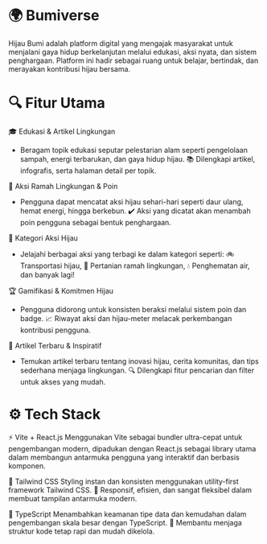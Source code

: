 # 🌍 Bumiverse
Hijau Bumi adalah platform digital yang mengajak masyarakat untuk menjalani gaya hidup berkelanjutan melalui edukasi, aksi nyata, dan sistem penghargaan. Platform ini hadir sebagai ruang untuk belajar, bertindak, dan merayakan kontribusi hijau bersama.

# 🔍 Fitur Utama

🎓 Edukasi & Artikel Lingkungan
- Beragam topik edukasi seputar pelestarian alam seperti pengelolaan sampah, energi terbarukan, dan gaya hidup hijau.
  📚 Dilengkapi artikel, infografis, serta halaman detail per topik.

🌱 Aksi Ramah Lingkungan & Poin
- Pengguna dapat mencatat aksi hijau sehari-hari seperti daur ulang, hemat energi, hingga berkebun.
  ✔️ Aksi yang dicatat akan menambah poin pengguna sebagai bentuk penghargaan.

🧭 Kategori Aksi Hijau
- Jelajahi berbagai aksi yang terbagi ke dalam kategori seperti:
  🚲 Transportasi hijau, 🌾 Pertanian ramah lingkungan, 💧 Penghematan air, dan banyak lagi!

🏆 Gamifikasi & Komitmen Hijau
- Pengguna didorong untuk konsisten beraksi melalui sistem poin dan badge.
  📈 Riwayat aksi dan hijau-meter melacak perkembangan kontribusi pengguna.

📖 Artikel Terbaru & Inspiratif
- Temukan artikel terbaru tentang inovasi hijau, cerita komunitas, dan tips sederhana menjaga lingkungan.
  🔍 Dilengkapi fitur pencarian dan filter untuk akses yang mudah.

# ⚙️ Tech Stack

⚡ Vite + React.js
Menggunakan Vite sebagai bundler ultra-cepat untuk pengembangan modern, dipadukan dengan React.js sebagai library utama dalam membangun antarmuka pengguna yang interaktif dan berbasis komponen.

🎨 Tailwind CSS
Styling instan dan konsisten menggunakan utility-first framework Tailwind CSS.
🚀 Responsif, efisien, dan sangat fleksibel dalam membuat tampilan antarmuka modern.

🧠 TypeScript
Menambahkan keamanan tipe data dan kemudahan dalam pengembangan skala besar dengan TypeScript.
🧩 Membantu menjaga struktur kode tetap rapi dan mudah dikelola.


